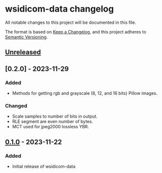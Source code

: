 # wsidicom-data changelog

All notable changes to this project will be documented in this file.

The format is based on [Keep a Changelog](https://keepachangelog.com/en/1.0.0/),
and this project adheres to [Semantic Versioning](https://semver.org/spec/v2.0.0.html).

## [Unreleased]

## [0.2.0] - 2023-11-29

### Added

- Methods for getting rgb and grayscale (8, 12, and 16 bits) Pillow images.

### Changed

- Scale samples to number of bits in output.
- RLE segment are even number of bytes.
- MCT used for jpeg2000 lossless YBR.

## [0.1.0] - 2023-11-22

### Added

- Initial release of wsidicom-data

[Unreleased]: https://github.com/imi-bigpicture/wsidicom-data/compare/0.1.0..HEAD
[0.1.0]: https://github.com/imi-bigpicture/wsidicom-data/tree/refs/tags/v0.1.0
